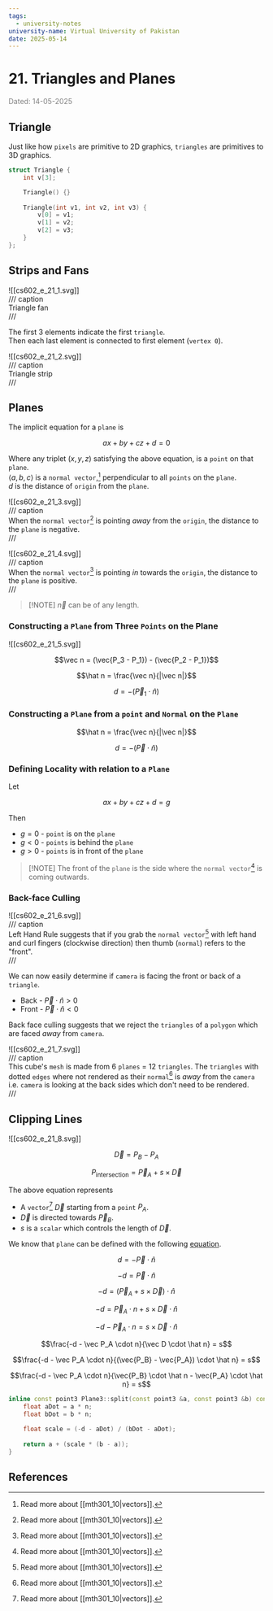 ```yaml
---
tags:
  - university-notes
university-name: Virtual University of Pakistan
date: 2025-05-14
---
```


# 21. Triangles and Planes

<span style="color: gray;">Dated: 14-05-2025</span>

## Triangle

Just like how `pixels` are primitive to 2D graphics, `triangles` are primitives to 3D graphics.

```cpp
struct Triangle {
	int v[3];

	Triangle() {}
	
	Triangle(int v1, int v2, int v3) {
		v[0] = v1;
		v[1] = v2;
		v[2] = v3;
	}
};
```

## Strips and Fans

![[cs602_e_21_1.svg]]  
/// caption  
Triangle fan  
///

The first 3 elements indicate the first `triangle`.  
Then each last element is connected to first element (`vertex 0`).

![[cs602_e_21_2.svg]]  
/// caption  
Triangle strip  
///

## Planes

The implicit equation for a `plane` is  

$$ax + by + cz + d = 0$$

Where any triplet $(x, y, z)$ satisfying the above equation, is a `point` on that `plane`.  
$\langle a, b, c \rangle$ is a `normal vector`,[^1] perpendicular to all `points` on the `plane`.  
$d$ is the distance of `origin` from the `plane`.

![[cs602_e_21_3.svg]]  
/// caption  
When the `normal vector`[^1] is pointing _away_ from the `origin`, the distance to the `plane` is negative.  
///

![[cs602_e_21_4.svg]]  
/// caption  
When the `normal vector`[^1] is pointing _in_ towards the `origin`, the distance to the `plane` is positive.  
///

> [!NOTE] $\vec n$ can be of any length.

### Constructing a `Plane` from Three `Points` on the Plane

![[cs602_e_21_5.svg]]  

$$\vec n = (\vec{P_3 - P_1}) - (\vec{P_2 - P_1})$$

$$\hat n = \frac{\vec n}{|\vec n|}$$

$$d = - (\vec P_1 \cdot \hat n)$$

### Constructing a `Plane` from a `point` and `Normal` on the `Plane`

$$\hat n = \frac{\vec n}{|\vec n|}$$

$$d = - (\vec P \cdot \hat n)$$

### Defining Locality with relation to a `Plane`

Let  

$$ax + by + cz + d = g$$

Then

- $g = 0$ - `point` is on the `plane`
- $g < 0$ - `points` is behind the `plane`
- $g > 0$ - `points` is in front of the `plane`

> [!NOTE] The front of the `plane` is the side where the `normal vector`[^1] is coming outwards.

### Back-face Culling

![[cs602_e_21_6.svg]]  
/// caption  
Left Hand Rule suggests that if you grab the `normal vector`[^1] with left hand and curl fingers (clockwise direction) then thumb (`normal`) refers to the "front".  
///

We can now easily determine if `camera` is facing the front or back of a `triangle`.  

- Back - $\vec P \cdot \hat n > 0$
- Front - $\vec P \cdot \hat n < 0$  

Back face culling suggests that we reject the `triangles` of a `polygon` which are faced _away_ from `camera`.

![[cs602_e_21_7.svg]]  
/// caption  
This cube's `mesh` is made from $6$ `planes` = $12$ `triangles`. The `triangles` with dotted `edges` where not rendered as their `normal`[^1] is _away_ from the `camera` i.e. `camera` is looking at the back sides which don't need to be rendered.  
///

## Clipping Lines

![[cs602_e_21_8.svg]]

$$\vec D = P_B - P_A$$

$$P_\text{intersection} =\vec P_A + s \times \vec D$$

The above equation represents

- A `vector`[^1] $\vec D$ starting from a `point` $P_A$.
- $\vec D$ is directed towards $\vec P_B$.
- $s$ is a `scalar` which controls the length of $\vec D$.

We know that `plane` can be defined with the following [equation](#constructing-a-plane-from-a-point-and-normal-on-the-plane).

$$d = - \vec P \cdot \hat n$$

$$-d = \vec P \cdot \hat n$$

$$-d = (\vec P_A + s \times \vec D) \cdot \hat n$$

$$-d = \vec P_A \cdot n + s \times \vec D \cdot \hat n$$

$$-d - \vec P_A \cdot n = s \times \vec D \cdot \hat n$$

$$\frac{-d - \vec P_A \cdot n}{\vec D \cdot \hat n} = s$$

$$\frac{-d - \vec P_A \cdot n}{(\vec{P_B} - \vec{P_A}) \cdot \hat n} = s$$

$$\frac{-d - \vec P_A \cdot n}{\vec{P_B} \cdot \hat n - \vec{P_A} \cdot \hat n} = s$$

```cpp
inline const point3 Plane3::split(const point3 &a, const point3 &b) const {
	float aDot = a * n;
	float bDot = b * n;

	float scale = (-d - aDot) / (bDot - aDot);
	
	return a + (scale * (b - a));
}
```

## References

[^1]: Read more about [[mth301_10|vectors]].